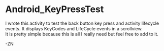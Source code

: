 Android_KeyPressTest
====================

I wrote this activity to test the back button key press and activity lifecycle events. 
It displays KeyCodes and LifeCycle events in a scrollview.  
It is pretty simple because this is all I really need but feel free to add to it. 

-ZN
